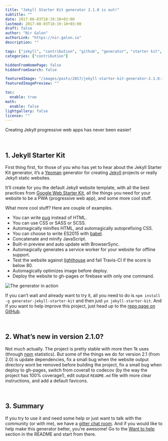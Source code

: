 ```yaml
---
title: "Jekyll Starter Kit generator 2.1.0 is out!"
subtitle: ""
date: 2017-08-03T18:19:10+03:00
lastmod: 2017-08-03T18:19:10+03:00
draft: false
author: "Nir Galon"
authorLink: "https://nir.galon.io"
description: ""

tags: ["jekyll", "contribution", "github", "generator", "starter kit", "yeoman", "pwa", "npm"]
categories: ["contribution"]

hiddenFromHomePage: false
hiddenFromSearch: false

featuredImage: "/images/posts/2017/jekyll-starter-kit-generator-2.1.0-is-out/jekyll-starter-kit.webp"
featuredImagePreview: ""

toc:
  enable: true
math:
  enable: false
lightgallery: false
license: ""
---
```

Creating Jekyll progressive web apps has never been easier!

&nbsp;

## 1. Jekyll Starter Kit

First thing first, for those of you who has yet to hear about the Jekyll Starter Kit generator, it’s a [Yeoman](http://yeoman.io/) generator for creating [Jekyll](https://jekyllrb.com/) projects or really Jekyll static websites.

It’ll create for you the default Jekyll website template, with all the best practices from [Google Web Starter Kit](https://github.com/google/web-starter-kit), all the things you need for your website to be a PWA (progressive web app), and some more cool stuff.

What more cool stuff? Here are couple of examples.

* You can write [pug](https://github.com/pugjs/pug) instead of HTML.
* You can use CSS or SASS or SCSS.
* Automagically minifies HTML, and automagically autoprefixing CSS.
* You can choose to write ES2015 with [babel](https://github.com/babel/babel).
* Concatenate and minify JavaScript.
* Built-in preview and auto update with BrowserSync.
* Automagically generates a service worker for your website for offline support.
* Test the website against [lighthouse](https://github.com/GoogleChrome/lighthouse) and fail Travis-CI if the score is below 80.
* Automagically optimizes image before deploy.
* Deploy the website to gh-pages or firebase with only one command.

![The generator in action](/images/posts/2017/jekyll-starter-kit-generator-2.1.0-is-out/the-generator-in-action.webp "The generator in action")


If you can’t wait and already want to try it, all you need to do is `npm install -g generator-jekyll-starter-kit` and then just `yo jekyll-starter-kit`. And if you want to help improve this project, just head up to the [repo page on GitHub](https://github.com/nirgn975/generator-jekyll-starter-kit).

&nbsp;

## 2. What’s new in version 2.1.0?

Not much actually. The project is pretty stable with more then 1k uses (through [npm](https://www.npmjs.com/) statistics). But some of the things we do for version 2.1 (from 2.0) is update dependencies, fix a small bug when the website output directory wont be removed before building the project, fix a small bug when deploy to gh-pages, switch from coverall to codecov (by the way the project has 100% coverage!), edit output `README.md` file with more clear instructions, and add a default favicons.

&nbsp;

## 3. Summary

If you try to use it and need some help or just want to talk with the community (or with me), we have a [gitter chat room](https://gitter.im/jekyll_starter_kit/Lobby). And if you would like to help make this generator better, you’re awesome! Go to the [Want to help](https://github.com/nirgn975/generator-jekyll-starter-kit#want-to-help) section in the README and start from there.
